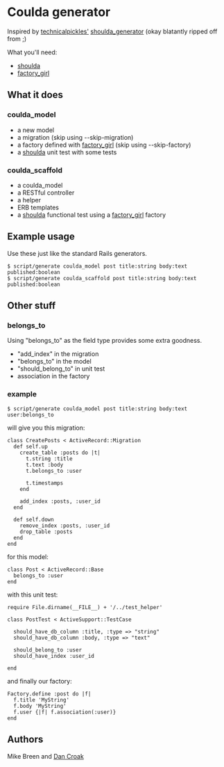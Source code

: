# Coulda generator

Inspired by [technicalpickles'](http://technicalpickles.com/) [shoulda\_generator](http://github.com/technicalpickles/shoulda_generator) (okay blatantly ripped off from ;)

What you'll need:

* [shoulda](http://github.com/thoughtbot/shoulda)
* [factory\_girl](http://github.com/thoughtbot/factory_girl)

## What it does

### coulda\_model

* a new model
* a migration (skip using --skip-migration)
* a factory defined with [factory\_girl](http://github.com/thoughtbot/factory_girl) (skip using --skip-factory)
* a [shoulda](http://github.com/thoughtbot/shoulda) unit test with some tests


### coulda\_scaffold

* a coulda\_model
* a RESTful controller
* a helper
* ERB templates
* a [shoulda](http://github.com/thoughtbot/shoulda) functional test using a [factory\_girl](http://github.com/thoughtbot/factory_girl) factory


## Example usage

Use these just like the standard Rails generators.

    $ script/generate coulda_model post title:string body:text published:boolean
    $ script/generate coulda_scaffold post title:string body:text published:boolean
    
    
## Other stuff

### belongs\_to

Using "belongs\_to" as the field type provides some extra goodness.

* "add\_index" in the migration
* "belongs\_to" in the model
* "should\_belong\_to" in unit test
* association in the factory

### example

    $ script/generate coulda_model post title:string body:text user:belongs_to
    
will give you this migration:

    class CreatePosts < ActiveRecord::Migration
      def self.up
        create_table :posts do |t|
          t.string :title
          t.text :body
          t.belongs_to :user
          
          t.timestamps
        end

        add_index :posts, :user_id
      end

      def self.down
        remove_index :posts, :user_id
        drop_table :posts
      end
    end
    
for this model:

    class Post < ActiveRecord::Base
      belongs_to :user
    end
    
with this unit test:

    require File.dirname(__FILE__) + '/../test_helper'

    class PostTest < ActiveSupport::TestCase
  
      should_have_db_column :title, :type => "string"
      should_have_db_column :body, :type => "text"
      
      should_belong_to :user
      should_have_index :user_id
      
    end
    
and finally our factory:

    Factory.define :post do |f|
      f.title 'MyString'
      f.body 'MyString'
      f.user {|f| f.association(:user)}
    end

## Authors

Mike Breen and [Dan Croak](http://github.com/dancroak)